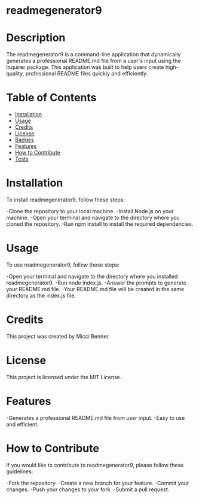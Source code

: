 # readmegenerator9

# Description

The readmegenerator9 is a command-line application that dynamically generates a professional README.md file from a user's input using the Inquirer package. This application was built to help users create high-quality, professional README files quickly and efficiently.

# Table of Contents

- [Installation](#installation)
- [Usage](#usage)
- [Credits](#credits)
- [License](#license)
- [Badges](#badges)
- [Features](#features)
- [How to Contribute](#how-to-contribute)
- [Tests](#tests)

# Installation

To install readmegenerator9, follow these steps:

-Clone the repository to your local machine.
-Install Node.js on your machine.
-Open your terminal and navigate to the directory where you cloned the repository.
-Run npm install to install the required dependencies.

# Usage

To use readmegenerator9, follow these steps:

-Open your terminal and navigate to the directory where you installed readmegenerator9.
-Run node index.js.
-Answer the prompts to generate your README.md file.
-Your README.md file will be created in the same directory as the index.js file.

# Credits

This project was created by Micci Benner.

# License

This project is licensed under the MIT License.

# Features

-Generates a professional README.md file from user input.
-Easy to use and efficient.

# How to Contribute

If you would like to contribute to readmegenerator9, please follow these guidelines:

-Fork the repository.
-Create a new branch for your feature.
-Commit your changes.
-Push your changes to your fork.
-Submit a pull request.
